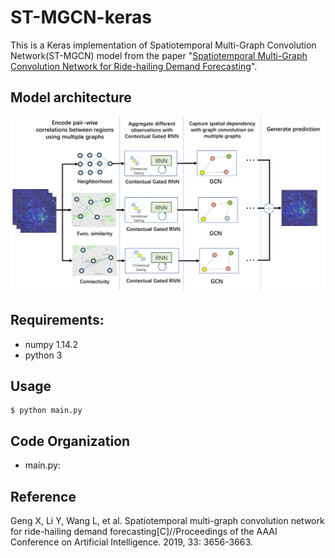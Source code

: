 # ST-MGCN-keras
This is a Keras implementation of Spatiotemporal Multi-Graph Convolution Network(ST-MGCN) model from the paper "[Spatiotemporal Multi-Graph Convolution Network for Ride-hailing Demand Forecasting](http://www-scf.usc.edu/~yaguang/papers/aaai19_multi_graph_convolution.pdf)".

## Model architecture

![system_architecture](./images/system_architecture.png)

## Requirements:

- numpy 1.14.2
- python 3

## Usage

```shell
$ python main.py
```

## Code Organization

- main.py:

## Reference

Geng X, Li Y, Wang L, et al. Spatiotemporal multi-graph convolution network for ride-hailing demand forecasting[C]//Proceedings of the AAAI Conference on Artificial Intelligence. 2019, 33: 3656-3663.





